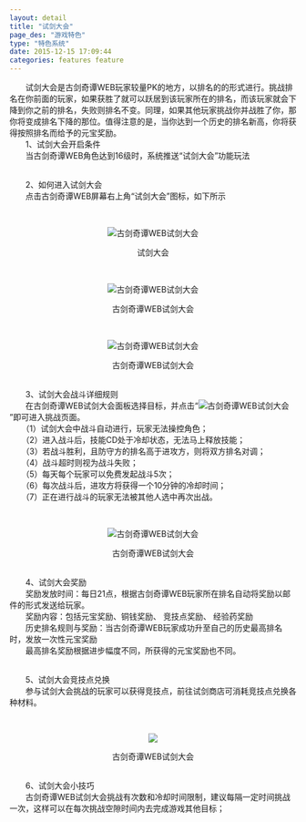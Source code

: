 ```yaml
---
layout: detail
title: "试剑大会"
page_des: "游戏特色"
type: "特色系统"
date: 2015-12-15 17:09:44
categories: features feature
---
```


<p>　　试剑大会是古剑奇谭WEB玩家较量PK的地方，以排名的的形式进行。挑战排名在你前面的玩家，如果获胜了就可以跃居到该玩家所在的排名，而该玩家就会下降到你之前的排名，失败则排名不变。同理，如果其他玩家挑战你并战胜了你，那你将变成排名下降的那位。值得注意的是，当你达到一个历史的排名新高，你将获得按照排名而给予的元宝奖励。<br/>　　1、试剑大会开启条件<br/>　　当古剑奇谭WEB角色达到16级时，系统推送“试剑大会”功能玩法</p><p><br/>　　2、如何进入试剑大会<br/>　　点击古剑奇谭WEB屏幕右上角“试剑大会”图标，如下所示</p><p>&nbsp;</p><p style="TEXT-ALIGN: center"><img title="古剑奇谭WEB试剑大会" alt="古剑奇谭WEB试剑大会" src="http://dev.36b.me/current/gjqt/img/resource/208-1.jpg"/></p><p style="TEXT-ALIGN: center">试剑大会</p><p>&nbsp;</p><p style="TEXT-ALIGN: center"><img title="古剑奇谭WEB试剑大会" alt="古剑奇谭WEB试剑大会" src="http://dev.36b.me/current/gjqt/img/resource/208-2.jpg"/></p><p style="TEXT-ALIGN: center">古剑奇谭WEB试剑大会</p><p>&nbsp;</p><p style="TEXT-ALIGN: center"><img title="古剑奇谭WEB试剑大会" alt="古剑奇谭WEB试剑大会" src="http://dev.36b.me/current/gjqt/img/resource/208-3.jpg"/></p><p style="TEXT-ALIGN: center">古剑奇谭WEB试剑大会</p><p><br/>　　3、试剑大会战斗详细规则<br/>　　在古剑奇谭WEB试剑大会面板选择目标，并点击“<img title="古剑奇谭WEB试剑大会" alt="古剑奇谭WEB试剑大会" src="http://dev.36b.me/current/gjqt/img/resource/208-4.jpg"/>”即可进入挑战页面。<br/>　　（1）试剑大会中战斗自动进行，玩家无法操控角色；<br/>　　（2）进入战斗后，技能CD处于冷却状态，无法马上释放技能；<br/>　　（3）若战斗胜利，且防守方的排名高于进攻方，则将双方排名对调；<br/>　　（4）战斗超时则视为战斗失败；<br/>　　（5）每天每个玩家可以免费发起战斗5次；<br/>　　（6）每次战斗后，进攻方将获得一个10分钟的冷却时间；<br/>　　（7）正在进行战斗的玩家无法被其他人选中再次出战。</p><p>&nbsp;</p><p style="TEXT-ALIGN: center"><img title="古剑奇谭WEB试剑大会" alt="古剑奇谭WEB试剑大会" src="http://dev.36b.me/current/gjqt/img/resource/208-5.jpg"/></p><p style="TEXT-ALIGN: center">古剑奇谭WEB试剑大会</p><p><br/>　　4、试剑大会奖励<br/>　　奖励发放时间：每日21点，根据古剑奇谭WEB玩家所在排名自动将奖励以邮件的形式发送给玩家。<br/>　　奖励内容：包括元宝奖励、铜钱奖励、 竞技点奖励、 经验药奖励<br/>　　历史排名规则与奖励：当古剑奇谭WEB玩家成功升至自己的历史最高排名时，发放一次性元宝奖励<br/>　　最高排名奖励根据进步幅度不同，所获得的元宝奖励也不同。</p><p><br/>　　5、试剑大会竞技点兑换<br/>　　参与试剑大会挑战的玩家可以获得竞技点，前往试剑商店可消耗竞技点兑换各种材料。</p><p>&nbsp;</p><p style="TEXT-ALIGN: center"><img src="http://dev.36b.me/current/gjqt/img/resource/208-6.jpg"/></p><p style="TEXT-ALIGN: center">古剑奇谭WEB试剑大会</p><p><br/>　　6、试剑大会小技巧<br/>　　古剑奇谭WEB试剑大会挑战有次数和冷却时间限制，建议每隔一定时间挑战一次，这样可以在每次挑战空隙时间内去完成游戏其他目标；</p>